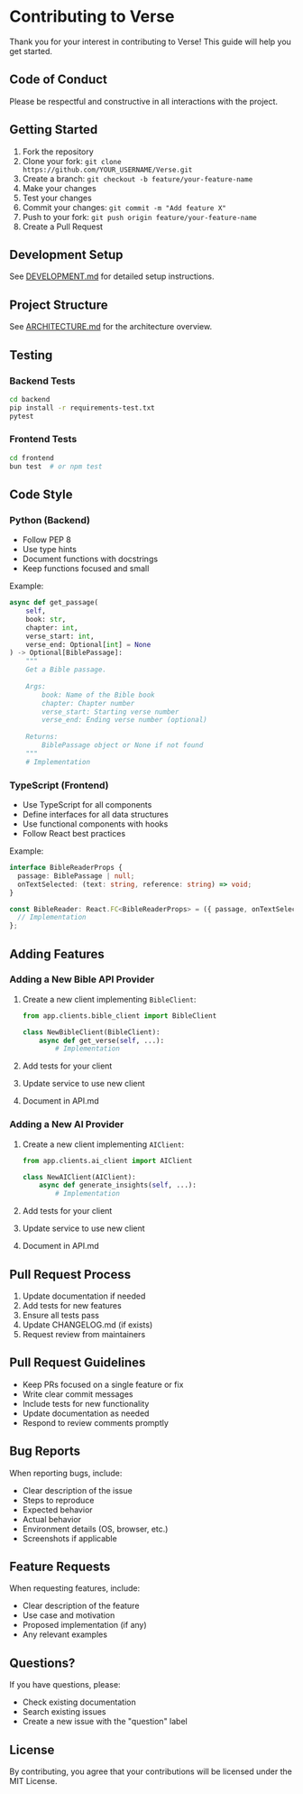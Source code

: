 # Contributing to Verse

Thank you for your interest in contributing to Verse! This guide will help you get started.

## Code of Conduct

Please be respectful and constructive in all interactions with the project.

## Getting Started

1. Fork the repository
2. Clone your fork: `git clone https://github.com/YOUR_USERNAME/Verse.git`
3. Create a branch: `git checkout -b feature/your-feature-name`
4. Make your changes
5. Test your changes
6. Commit your changes: `git commit -m "Add feature X"`
7. Push to your fork: `git push origin feature/your-feature-name`
8. Create a Pull Request

## Development Setup

See [DEVELOPMENT.md](DEVELOPMENT.md) for detailed setup instructions.

## Project Structure

See [ARCHITECTURE.md](ARCHITECTURE.md) for the architecture overview.

## Testing

### Backend Tests

```bash
cd backend
pip install -r requirements-test.txt
pytest
```

### Frontend Tests

```bash
cd frontend
bun test  # or npm test
```

## Code Style

### Python (Backend)

- Follow PEP 8
- Use type hints
- Document functions with docstrings
- Keep functions focused and small

Example:
```python
async def get_passage(
    self,
    book: str,
    chapter: int,
    verse_start: int,
    verse_end: Optional[int] = None
) -> Optional[BiblePassage]:
    """
    Get a Bible passage.
    
    Args:
        book: Name of the Bible book
        chapter: Chapter number
        verse_start: Starting verse number
        verse_end: Ending verse number (optional)
    
    Returns:
        BiblePassage object or None if not found
    """
    # Implementation
```

### TypeScript (Frontend)

- Use TypeScript for all components
- Define interfaces for all data structures
- Use functional components with hooks
- Follow React best practices

Example:
```typescript
interface BibleReaderProps {
  passage: BiblePassage | null;
  onTextSelected: (text: string, reference: string) => void;
}

const BibleReader: React.FC<BibleReaderProps> = ({ passage, onTextSelected }) => {
  // Implementation
};
```

## Adding Features

### Adding a New Bible API Provider

1. Create a new client implementing `BibleClient`:
   ```python
   from app.clients.bible_client import BibleClient
   
   class NewBibleClient(BibleClient):
       async def get_verse(self, ...):
           # Implementation
   ```

2. Add tests for your client
3. Update service to use new client
4. Document in API.md

### Adding a New AI Provider

1. Create a new client implementing `AIClient`:
   ```python
   from app.clients.ai_client import AIClient
   
   class NewAIClient(AIClient):
       async def generate_insights(self, ...):
           # Implementation
   ```

2. Add tests for your client
3. Update service to use new client
4. Document in API.md

## Pull Request Process

1. Update documentation if needed
2. Add tests for new features
3. Ensure all tests pass
4. Update CHANGELOG.md (if exists)
5. Request review from maintainers

## Pull Request Guidelines

- Keep PRs focused on a single feature or fix
- Write clear commit messages
- Include tests for new functionality
- Update documentation as needed
- Respond to review comments promptly

## Bug Reports

When reporting bugs, include:
- Clear description of the issue
- Steps to reproduce
- Expected behavior
- Actual behavior
- Environment details (OS, browser, etc.)
- Screenshots if applicable

## Feature Requests

When requesting features, include:
- Clear description of the feature
- Use case and motivation
- Proposed implementation (if any)
- Any relevant examples

## Questions?

If you have questions, please:
- Check existing documentation
- Search existing issues
- Create a new issue with the "question" label

## License

By contributing, you agree that your contributions will be licensed under the MIT License.
